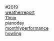 



#2019<br>
[weatherreport](post/weatherreport.md)<br>
[11min](post/11min.md)<br>
[pianoday](post/post_pianoday.md)<br>
[monthlyperformance](post/mf.md)<br>
[howling](post/howling.md)<br>


